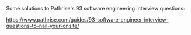 Some solutions to Pathrise's 93 software engineering interview questions:

https://www.pathrise.com/guides/93-software-engineer-interview-questions-to-nail-your-onsite/